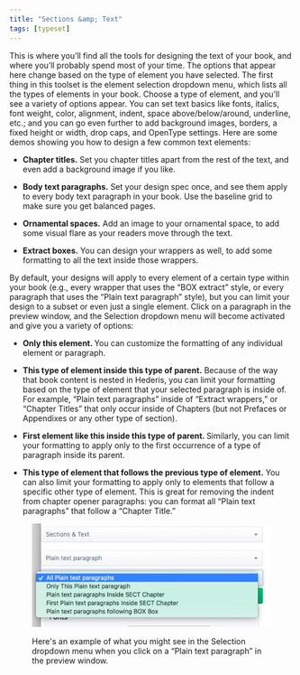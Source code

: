```yaml
---
title: "Sections &amp; Text"
tags: [typeset]
---
```

 
<html><body><section data-type="chapter" class="hsecchapter" data-hederis-type="hsecchapter" id="typeset-text-design" data-pi-attrs="id: typeset-text-design; data-tags: typeset;" role="doc-chapter" data-tags="typeset" data-author-name=" " data-book-title=" " title="Sections &amp; Text"><p class="hblkp" data-hederis-type="hblkp" id="pdkmIumgA">This is where you&#8217;ll find all the tools for designing the text of your book, and where you&#8217;ll probably spend most of your time. The options that appear here change based on the type of element you have selected. The first thing in this toolset is the element selection dropdown menu, which lists all the types of elements in your book. Choose a type of element, and you&#8217;ll see a variety of options appear. You can set text basics like fonts, italics, font weight, color, alignment, indent, space above/below/around, underline, etc.; and you can go even further to add background images, borders, a fixed height or width, drop caps, and OpenType settings. Here are some demos showing you how to design a few common text elements:</p><ul class="hwprbulletlist" data-hederis-type="hwprbulletlist" id="p70gdsQr5"><li class="hblkuli" data-hederis-type="hblkuli" id="lixyvhOZJS"><p class="hblkuli" data-hederis-type="hblklip" id="pytTEPW4C"><strong data-hederis-type="hspanstrong" id="pztKBTSYf">Chapter titles.</strong> Set you chapter titles apart from the rest of the text, and even add a background image if you like.</p></li><li class="hblkuli" data-hederis-type="hblkuli" id="lihvCpnESF"><p class="hblkuli" data-hederis-type="hblklip" id="pPBOZXWK2"><strong class="hspanstrong" data-hederis-type="hspanstrong" id="pNSPNqXoL">Body text paragraphs.</strong> Set your design spec once, and see them apply to every body text paragraph in your book. Use the baseline grid to make sure you get balanced pages.</p></li><li class="hblkuli" data-hederis-type="hblkuli" id="lilQBZ6uXq"><p class="hblkuli" data-hederis-type="hblklip" id="pxJ1oQPvB"><strong class="hspanstrong" data-hederis-type="hspanstrong" id="pRTuj4nud">Ornamental spaces.</strong> Add an image to your ornamental space, to add some visual flare as your readers move through the text.</p></li><li class="hblkuli" data-hederis-type="hblkuli" id="lihVw1MPvU"><p class="hblkuli" data-hederis-type="hblklip" id="psxYzY3ga"><strong class="hspanstrong" data-hederis-type="hspanstrong" id="pzLdIW2cl">Extract boxes.</strong> You can design your wrappers as well, to add some formatting to all the text inside those wrappers.</p></li></ul><p class="hblkp" data-hederis-type="hblkp" id="pWkaqBmpk">By default, your designs will apply to every element of a certain type within your book (e.g., every wrapper that uses the &#8220;BOX extract&#8221; style, or every paragraph that uses the &#8220;Plain text paragraph&#8221; style), but you can limit your design to a subset or even just a single element. Click on a paragraph in the preview window, and the Selection dropdown menu will become activated and give you a variety of options:</p><ul class="hwprbulletlist" data-hederis-type="hwprbulletlist" id="pA7szJXVY"><li class="hblkuli" data-hederis-type="hblkuli" id="lipm0c62nU"><p class="hblkuli" data-hederis-type="hblklip" id="pIAvHVrDF"><strong class="hspanstrong" data-hederis-type="hspanstrong" id="p61UCVyj8">Only this element. </strong>You can customize the formatting of any individual element or paragraph.</p></li><li class="hblkuli" data-hederis-type="hblkuli" id="liTjub5WPi"><p class="hblkuli" data-hederis-type="hblklip" id="pvkUBX84K"><strong class="hspanstrong" data-hederis-type="hspanstrong" id="p6RxhF5TA">This type of element inside this type of parent.</strong> Because of the way that book content is nested in Hederis, you can limit your formatting based on the type of element that your selected paragraph is inside of. For example, &#8220;Plain text paragraphs&#8221; inside of &#8220;Extract wrappers,&#8221; or &#8220;Chapter Titles&#8221; that only occur inside of Chapters (but not Prefaces or Appendixes or any other type of section).</p></li><li class="hblkuli" data-hederis-type="hblkuli" id="li2qHxOV14"><p class="hblkuli" data-hederis-type="hblklip" id="pVo74R3kw"><strong class="hspanstrong" data-hederis-type="hspanstrong" id="pqmUQrfzV">First element like this inside this type of parent. </strong>Similarly, you can limit your formatting to apply only to the first occurrence of a type of paragraph inside its parent.</p></li><li class="hblkuli" data-hederis-type="hblkuli" id="liTZKZLTAL"><p class="hblkuli" data-hederis-type="hblklip" id="pwi4FbA5L"><strong class="hspanstrong" data-hederis-type="hspanstrong" id="pCDl62QxC">This type of element that follows the previous type of element.</strong> You can also limit your formatting to apply only to elements that follow a specific other type of element. This is great for removing the indent from chapter opener paragraphs: you can format all &#8220;Plain text paragraphs&#8221; that follow a &#8220;Chapter Title.&#8221;</p></li></ul><figure class="hwprfig" data-hederis-type="hwprfig" id="pupjxsMMD"><img data-hederis-type="hblkimg" class="hblkimg" id="pRUz4QHv6" src="/images/subselectors.png" data-img-src="/images/subselectors.png"/><p class="hblkcaption" data-hederis-type="hblkcaption" id="p79h5ZmRA">Here's an example of what you might see in the Selection dropdown menu when you click on a &#8220;Plain text paragraph&#8221; in the preview window.</p></figure></section></body></html>
